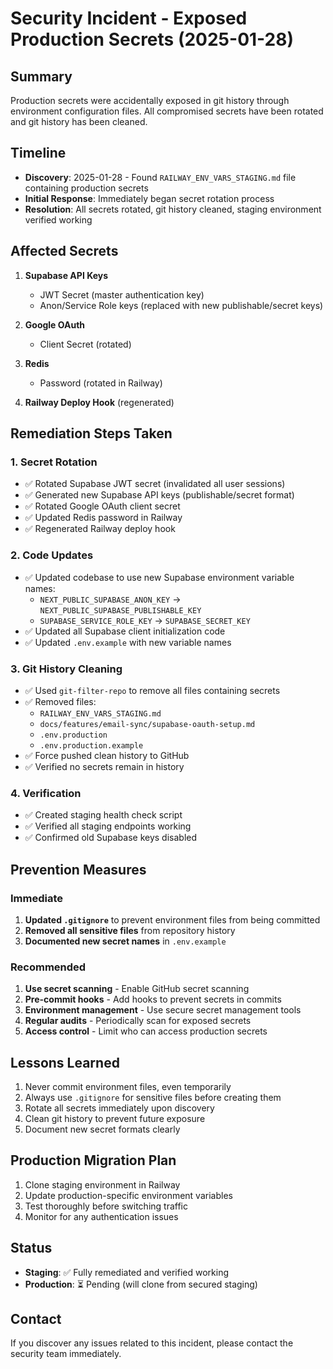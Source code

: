 # Security Incident - Exposed Production Secrets (2025-01-28)

## Summary
Production secrets were accidentally exposed in git history through environment configuration files. All compromised secrets have been rotated and git history has been cleaned.

## Timeline
- **Discovery**: 2025-01-28 - Found `RAILWAY_ENV_VARS_STAGING.md` file containing production secrets
- **Initial Response**: Immediately began secret rotation process
- **Resolution**: All secrets rotated, git history cleaned, staging environment verified working

## Affected Secrets
1. **Supabase API Keys**
   - JWT Secret (master authentication key)
   - Anon/Service Role keys (replaced with new publishable/secret keys)
   
2. **Google OAuth**
   - Client Secret (rotated)
   
3. **Redis**
   - Password (rotated in Railway)
   
4. **Railway Deploy Hook** (regenerated)

## Remediation Steps Taken

### 1. Secret Rotation
- ✅ Rotated Supabase JWT secret (invalidated all user sessions)
- ✅ Generated new Supabase API keys (publishable/secret format)
- ✅ Rotated Google OAuth client secret
- ✅ Updated Redis password in Railway
- ✅ Regenerated Railway deploy hook

### 2. Code Updates
- ✅ Updated codebase to use new Supabase environment variable names:
  - `NEXT_PUBLIC_SUPABASE_ANON_KEY` → `NEXT_PUBLIC_SUPABASE_PUBLISHABLE_KEY`
  - `SUPABASE_SERVICE_ROLE_KEY` → `SUPABASE_SECRET_KEY`
- ✅ Updated all Supabase client initialization code
- ✅ Updated `.env.example` with new variable names

### 3. Git History Cleaning
- ✅ Used `git-filter-repo` to remove all files containing secrets
- ✅ Removed files:
  - `RAILWAY_ENV_VARS_STAGING.md`
  - `docs/features/email-sync/supabase-oauth-setup.md`
  - `.env.production`
  - `.env.production.example`
- ✅ Force pushed clean history to GitHub
- ✅ Verified no secrets remain in history

### 4. Verification
- ✅ Created staging health check script
- ✅ Verified all staging endpoints working
- ✅ Confirmed old Supabase keys disabled

## Prevention Measures

### Immediate
1. **Updated `.gitignore`** to prevent environment files from being committed
2. **Removed all sensitive files** from repository history
3. **Documented new secret names** in `.env.example`

### Recommended
1. **Use secret scanning** - Enable GitHub secret scanning
2. **Pre-commit hooks** - Add hooks to prevent secrets in commits
3. **Environment management** - Use secure secret management tools
4. **Regular audits** - Periodically scan for exposed secrets
5. **Access control** - Limit who can access production secrets

## Lessons Learned
1. Never commit environment files, even temporarily
2. Always use `.gitignore` for sensitive files before creating them
3. Rotate all secrets immediately upon discovery
4. Clean git history to prevent future exposure
5. Document new secret formats clearly

## Production Migration Plan
1. Clone staging environment in Railway
2. Update production-specific environment variables
3. Test thoroughly before switching traffic
4. Monitor for any authentication issues

## Status
- **Staging**: ✅ Fully remediated and verified working
- **Production**: ⏳ Pending (will clone from secured staging)

## Contact
If you discover any issues related to this incident, please contact the security team immediately.